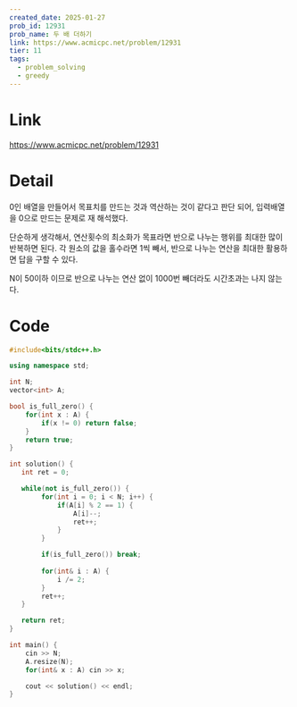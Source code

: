```yaml
---
created_date: 2025-01-27
prob_id: 12931
prob_name: 두 배 더하기
link: https://www.acmicpc.net/problem/12931
tier: 11
tags:
  - problem_solving
  - greedy
---
```

# Link
https://www.acmicpc.net/problem/12931

# Detail

0인 배열을 만들어서 목표치를 만드는 것과 역산하는 것이 같다고 판단 되어, 입력배열을 0으로 만드는 문제로 재 해석했다. 

단순하게 생각해서, 연산횟수의 최소화가 목표라면 반으로 나누는 행위를 최대한 많이 반복하면 된다.
각 원소의 값을 홀수라면 1씩 빼서, 반으로 나누는 연산을 최대한 활용하면 답을 구할 수 있다.

N이 50이하 이므로 반으로 나누는 연산 없이 1000번 빼더라도 시간초과는 나지 않는다.

# Code
```cpp
#include<bits/stdc++.h>

using namespace std;

int N;
vector<int> A;

bool is_full_zero() {
    for(int x : A) {
        if(x != 0) return false;
    }
    return true;
}

int solution() {
   int ret = 0;

   while(not is_full_zero()) {
        for(int i = 0; i < N; i++) {
            if(A[i] % 2 == 1) {
                A[i]--;
                ret++;
            }    
        }

        if(is_full_zero()) break;
        
        for(int& i : A) {
            i /= 2;
        }
        ret++;
   } 

   return ret;
}

int main() {
    cin >> N;
    A.resize(N);
    for(int& x : A) cin >> x;

    cout << solution() << endl;
}
```